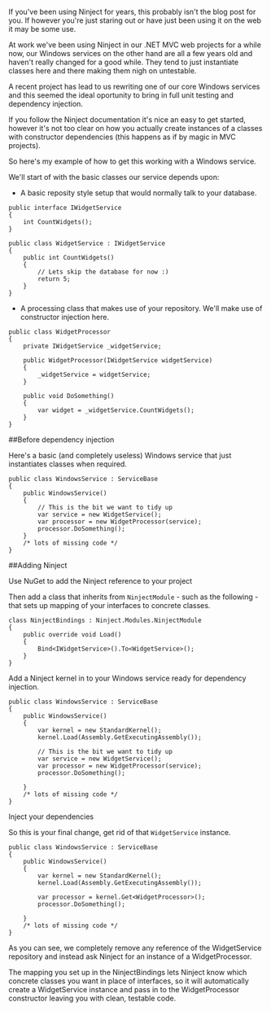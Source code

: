 If you've been using Ninject for years, this probably isn't the blog post for you. If however you're just staring out or have just been using it on the web it may be some use.

At work we've been using Ninject in our .NET MVC web projects for a while now, our Windows services on the other hand are all a few years old and haven't really changed for a good while. They tend to just instantiate classes here and there making them nigh on untestable.

A recent project has lead to us rewriting one of our core Windows services and this seemed the ideal oportunity to bring in full unit testing and dependency injection.

If you follow the Ninject documentation it's nice an easy to get started, however it's not too clear on how you actually create instances of a classes with constructor dependencies (this happens as if by magic in MVC projects).

So here's my example of how to get this working with a Windows service.

We'll start of with the basic classes our service depends upon:

* A basic reposity style setup that would normally talk to your database.

``` language-csharp
public interface IWidgetService  
{
    int CountWidgets();
}

public class WidgetService : IWidgetService  
{
    public int CountWidgets()
    {
        // Lets skip the database for now :) 
        return 5;
    }
}
```
* A processing class that makes use of your repository. We'll make use of constructor injection here.

``` language-csharp
public class WidgetProcessor  
{
    private IWidgetService _widgetService;

    public WidgetProcessor(IWidgetService widgetService)
    {
        _widgetService = widgetService;
    }

    public void DoSomething()
    {
        var widget = _widgetService.CountWidgets();
    }
}
```
##Before dependency injection

Here's a basic (and completely useless) Windows service that just instantiates classes when required.
``` language-csharp
public class WindowsService : ServiceBase  
{
    public WindowsService()
    {
        // This is the bit we want to tidy up 
        var service = new WidgetService();
        var processor = new WidgetProcessor(service);
        processor.DoSomething();
    } 
    /* lots of missing code */
}
```
##Adding Ninject

Use NuGet to add the Ninject reference to your project

Then add a class that inherits from `NinjectModule` - such as the following - that sets up mapping of your interfaces to concrete classes.
``` language-csharp
class NinjectBindings : Ninject.Modules.NinjectModule  
{
    public override void Load()
    {
        Bind<IWidgetService>().To<WidgetService>();
    }
}
```
Add a Ninject kernel in to your Windows service ready for dependency injection.
``` language-csharp
public class WindowsService : ServiceBase  
{
    public WindowsService()
    {
        var kernel = new StandardKernel();
        kernel.Load(Assembly.GetExecutingAssembly());

        // This is the bit we want to tidy up 
        var service = new WidgetService();
        var processor = new WidgetProcessor(service);
        processor.DoSomething();

    } 
    /* lots of missing code */
}
```
Inject your dependencies

So this is your final change, get rid of that `WidgetService` instance.
``` language-csharp
public class WindowsService : ServiceBase  
{
    public WindowsService()
    {
        var kernel = new StandardKernel();
        kernel.Load(Assembly.GetExecutingAssembly());

        var processor = kernel.Get<WidgetProcessor>();
        processor.DoSomething();

    } 
    /* lots of missing code */
}
```
As you can see, we completely remove any reference of the WidgetService repository and instead ask Ninject for an instance of a WidgetProcessor.

The mapping you set up in the NinjectBindings lets Ninject know which concrete classes you want in place of interfaces, so it will automatically create a WidgetService instance and pass in to the WidgetProcessor constructor leaving you with clean, testable code.
